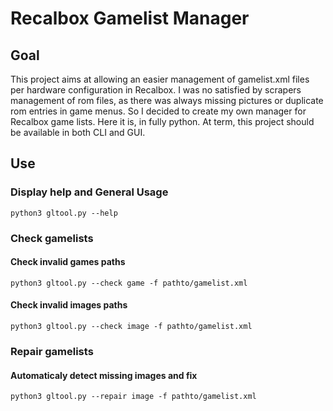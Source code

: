 # Recalbox Gamelist Manager

## Goal

This project aims at allowing an easier management of gamelist.xml files per hardware configuration in Recalbox.
I was no satisfied by scrapers management of rom files, as there was always missing pictures or duplicate rom entries in game menus. So I decided to create my own manager for Recalbox game lists. Here it is, in fully python.
At term, this project should be available in both CLI and GUI.

## Use

### Display help and General Usage

```shell
python3 gltool.py --help
```
### Check gamelists

#### Check invalid games paths

```shell
python3 gltool.py --check game -f pathto/gamelist.xml
```

#### Check invalid images paths

```shell
python3 gltool.py --check image -f pathto/gamelist.xml
```

### Repair gamelists

#### Automaticaly detect missing images and fix 

```shell
python3 gltool.py --repair image -f pathto/gamelist.xml
```
